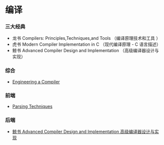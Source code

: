 # 编译

### 三大经典
* 龙书 Compilers: Principles,Techniques,and Tools （编译原理技术和工具 ） 
* 虎书 Modern Compiler Implementation in C （现代编译原理 - C 语言描述）
* 鲸书 Advanced Compiler Design and Implementation  （高级编译器设计与实现）


### 综合
* [Engineering a Compiler](https://book.douban.com/subject/5288601/)

### 前端
* [Parsing Techniques]()


### 后端
* [鲸书 Advanced Compiler Design and Implementation 高级编译器设计与实现](https://book.douban.com/subject/1821532/)
